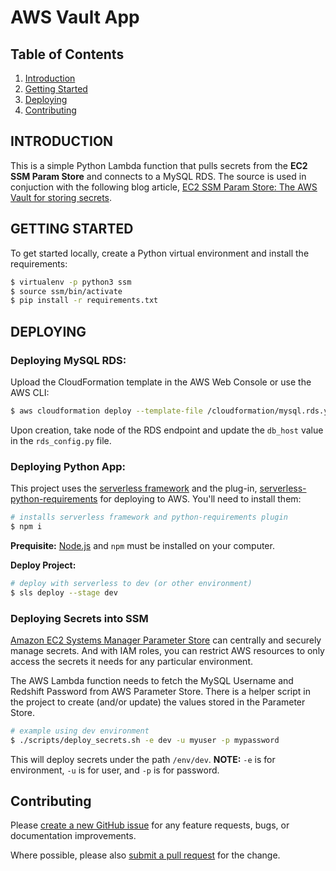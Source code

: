 # AWS Vault App

## Table of Contents
1. [Introduction](#intro)
2. [Getting Started](#getting-started)
3. [Deploying](#deploying)
4. [Contributing](#deploying)

<a name="intro"></a>
## INTRODUCTION

This is a simple Python Lambda function that pulls secrets from the **EC2 SSM Param Store** and connects to a MySQL RDS. The source is used in conjuction with the following blog article, <a href="https://blog.justinplute.com/ec2-ssm-param-store-the-aws-vault-for-storing-secrets/" target="_blank">EC2 SSM Param Store: The AWS Vault for storing secrets</a>.

<a name="getting-started"></a>
## GETTING STARTED

To get started locally, create a Python virtual environment and install the requirements:

```bash
$ virtualenv -p python3 ssm
$ source ssm/bin/activate
$ pip install -r requirements.txt
```

<a name="deploying"></a>
## DEPLOYING

### Deploying MySQL RDS:

Upload the CloudFormation template in the AWS Web Console or use the AWS CLI:

```bash
$ aws cloudformation deploy --template-file /cloudformation/mysql.rds.yaml --stack-name my-mysql-rds --parameter-overrides DBUsername=Value1 DBPassword=Value2
```

Upon creation, take node of the RDS endpoint and update the `db_host` value in the `rds_config.py` file.

### Deploying Python App:

This project uses the [serverless framework](https://serverless.com/) and the plug-in, [serverless-python-requirements](https://www.npmjs.com/package/serverless-python-requirements) for deploying to AWS. You'll need to install them:

```bash
# installs serverless framework and python-requirements plugin
$ npm i
```

**Prequisite:** <a href="https://nodejs.org/en/" target="_blank">Node.js</a> and `npm` must be installed on your computer.

**Deploy Project:**

```bash
# deploy with serverless to dev (or other environment)
$ sls deploy --stage dev
```

### Deploying Secrets into SSM

[Amazon EC2 Systems Manager Parameter Store](https://aws.amazon.com/ec2/systems-manager/parameter-store/) can centrally and securely manage secrets. And with IAM roles, you can restrict AWS resources to only access the secrets it needs for any particular environment.

The AWS Lambda function needs to fetch the MySQL Username and Redshift Password from AWS Parameter Store. There is a helper script in the project to create (and/or update) the values stored in the Parameter Store.

```bash
# example using dev environment
$ ./scripts/deploy_secrets.sh -e dev -u myuser -p mypassword
```

This will deploy secrets under the path `/env/dev`. **NOTE:** `-e` is for environment, `-u` is for user, and `-p` is for password.

<a name="contributing"></a>
## Contributing

Please [create a new GitHub issue](https://github.com/rplute/aws-vault-app/issues/new) for any feature requests, bugs, or documentation improvements.

Where possible, please also [submit a pull request](https://help.github.com/articles/creating-a-pull-request-from-a-fork/) for the change.
